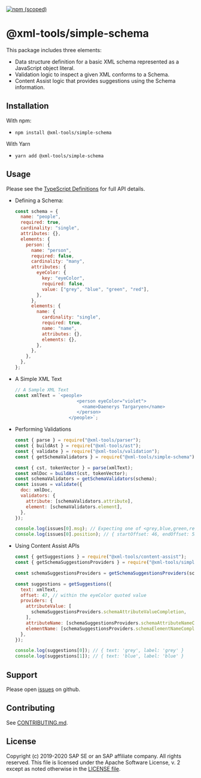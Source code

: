 [![npm (scoped)](https://img.shields.io/npm/v/@xml-tools/simple-schema.svg)](https://www.npmjs.com/package/@xml-tools/simple-schema)

# @xml-tools/simple-schema

This package includes three elements:

- Data structure definition for a basic XML schema represented as a JavaScript object literal.
- Validation logic to inspect a given XML conforms to a Schema.
- Content Assist logic that provides suggestions using the Schema information.

## Installation

With npm:

- `npm install @xml-tools/simple-schema`

With Yarn

- `yarn add @xml-tools/simple-schema`

## Usage

Please see the [TypeScript Definitions](./api.d.ts) for full API details.

- Defining a Schema:
  ```javascript
  const schema = {
    name: "people",
    required: true,
    cardinality: "single",
    attributes: {},
    elements: {
      person: {
        name: "person",
        required: false,
        cardinality: "many",
        attributes: {
          eyeColor: {
            key: "eyeColor",
            required: false,
            value: ["grey", "blue", "green", "red"],
          },
        },
        elements: {
          name: {
            cardinality: "single",
            required: true,
            name: "name",
            attributes: {},
            elements: {},
          },
        },
      },
    },
  };
  ```
- A Simple XML Text
  ```javascript
  // A Sample XML Text
  const xmlText = `<people>
                         <person eyeColor="violet">
                           <name>Daenerys Targaryen</name>
                         </person>
                      </people>`;
  ```
- Performing Validations

  ```javascript
  const { parse } = require("@xml-tools/parser");
  const { buildAst } = require("@xml-tools/ast");
  const { validate } = require("@xml-tools/validation");
  const { getSchemaValidators } = require("@xml-tools/simple-schema");

  const { cst, tokenVector } = parse(xmlText);
  const xmlDoc = buildAst(cst, tokenVector);
  const schemaValidators = getSchemaValidators(schema);
  const issues = validate({
    doc: xmlDoc,
    validators: {
      attribute: [schemaValidators.attribute],
      element: [schemaValidators.element],
    },
  });

  console.log(issues[0].msg); // Expecting one of <grey,blue,green,red> but found <violet>
  console.log(issues[0].position); // { startOffset: 46, endOffset: 53 }
  ```

- Using Content Assist APIs

  ```javascript
  const { getSuggestions } = require("@xml-tools/content-assist");
  const { getSchemaSuggestionsProviders } = require("@xml-tools/simple-schema");

  const schemaSuggestionsProviders = getSchemaSuggestionsProviders(schema);

  const suggestions = getSuggestions({
    text: xmlText,
    offset: 47, // within the eyeColor quoted value
    providers: {
      attributeValue: [
        schemaSuggestionsProviders.schemaAttributeValueCompletion,
      ],
      attributeName: [schemaSuggestionsProviders.schemaAttributeNameCompletion],
      elementName: [schemaSuggestionsProviders.schemaElementNameCompletion],
    },
  });

  console.log(suggestions[0]); // { text: 'grey', label: 'grey' }
  console.log(suggestions[1]); // { text: 'blue', label: 'blue' }
  ```

## Support

Please open [issues](https://github.com/SAP/xml-tols/issues) on github.

## Contributing

See [CONTRIBUTING.md](./CONTRIBUTING.md).

## License

Copyright (c) 2019-2020 SAP SE or an SAP affiliate company. All rights reserved.
This file is licensed under the Apache Software License, v. 2 except as noted otherwise in the [LICENSE file](../../LICENSE).
